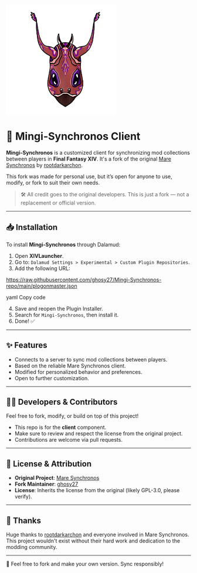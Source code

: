 <img src="https://raw.githubusercontent.com/ghosy27/Mingi-Synchronos-repo/main/MingiSynchronos/images/icon.png" alt="MingiLogo" width="300"/>

# 🔄 Mingi-Synchronos Client

**Mingi-Synchronos** is a customized client for synchronizing mod collections between players in **Final Fantasy XIV**. It's a fork of the original [Mare Synchronos](https://github.com/Penumbra-Sync/Mare-Synchronos) by [rootdarkarchon](https://github.com/rootdarkarchon).

This fork was made for personal use, but it’s open for anyone to use, modify, or fork to suit their own needs.

> 🛠️ All credit goes to the original developers. This is just a fork — not a replacement or official version.

---

## 📥 Installation

To install **Mingi-Synchronos** through Dalamud:

1. Open **XIVLauncher**.
2. Go to: `Dalamud Settings > Experimental > Custom Plugin Repositories`.
3. Add the following URL:

https://raw.githubusercontent.com/ghosy27/Mingi-Synchronos-repo/main/plogonmaster.json

yaml
Copy code

4. Save and reopen the Plugin Installer.
5. Search for `Mingi-Synchronos`, then install it.
6. Done! ✅

---

## ✨ Features

- Connects to a server to sync mod collections between players.
- Based on the reliable Mare Synchronos client.
- Modified for personalized behavior and preferences.
- Open to further customization.

---

## 🧑‍💻 Developers & Contributors

Feel free to fork, modify, or build on top of this project!

- This repo is for the **client** component.
- Make sure to review and respect the license from the original project.
- Contributions are welcome via pull requests.

---

## 📄 License & Attribution

- **Original Project**: [Mare Synchronos](https://github.com/Penumbra-Sync/Mare-Synchronos)
- **Fork Maintainer**: [ghosy27](https://github.com/ghosy27)
- **License**: Inherits the license from the original (likely GPL-3.0, please verify).

---

## 🙏 Thanks

Huge thanks to [rootdarkarchon](https://github.com/rootdarkarchon) and everyone involved in Mare Synchronos. This project wouldn't exist without their hard work and dedication to the modding community.

---

🔧 Feel free to fork and make your own version. Sync responsibly!